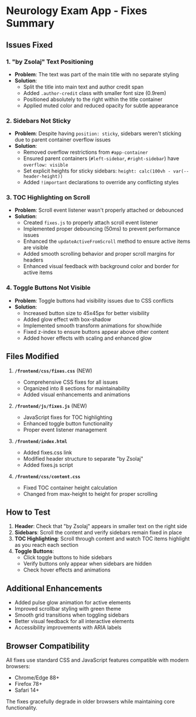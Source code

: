 # Neurology Exam App - Fixes Summary

## Issues Fixed

### 1. **"by Zsolaj" Text Positioning**
- **Problem**: The text was part of the main title with no separate styling
- **Solution**: 
  - Split the title into main text and author credit span
  - Added `.author-credit` class with smaller font size (0.9rem)
  - Positioned absolutely to the right within the title container
  - Applied muted color and reduced opacity for subtle appearance

### 2. **Sidebars Not Sticky**
- **Problem**: Despite having `position: sticky`, sidebars weren't sticking due to parent container overflow issues
- **Solution**:
  - Removed overflow restrictions from `#app-container`
  - Ensured parent containers (`#left-sidebar`, `#right-sidebar`) have `overflow: visible`
  - Set explicit heights for sticky sidebars: `height: calc(100vh - var(--header-height))`
  - Added `!important` declarations to override any conflicting styles

### 3. **TOC Highlighting on Scroll**
- **Problem**: Scroll event listener wasn't properly attached or debounced
- **Solution**:
  - Created `fixes.js` to properly attach scroll event listener
  - Implemented proper debouncing (50ms) to prevent performance issues
  - Enhanced the `updateActiveFromScroll` method to ensure active items are visible
  - Added smooth scrolling behavior and proper scroll margins for headers
  - Enhanced visual feedback with background color and border for active items

### 4. **Toggle Buttons Not Visible**
- **Problem**: Toggle buttons had visibility issues due to CSS conflicts
- **Solution**:
  - Increased button size to 45x45px for better visibility
  - Added glow effect with box-shadow
  - Implemented smooth transform animations for show/hide
  - Fixed z-index to ensure buttons appear above other content
  - Added hover effects with scaling and enhanced glow

## Files Modified

1. **`/frontend/css/fixes.css`** (NEW)
   - Comprehensive CSS fixes for all issues
   - Organized into 8 sections for maintainability
   - Added visual enhancements and animations

2. **`/frontend/js/fixes.js`** (NEW)
   - JavaScript fixes for TOC highlighting
   - Enhanced toggle button functionality
   - Proper event listener management

3. **`/frontend/index.html`**
   - Added fixes.css link
   - Modified header structure to separate "by Zsolaj"
   - Added fixes.js script

4. **`/frontend/css/content.css`**
   - Fixed TOC container height calculation
   - Changed from max-height to height for proper scrolling

## How to Test

1. **Header**: Check that "by Zsolaj" appears in smaller text on the right side
2. **Sidebars**: Scroll the content and verify sidebars remain fixed in place
3. **TOC Highlighting**: Scroll through content and watch TOC items highlight as you reach each section
4. **Toggle Buttons**: 
   - Click toggle buttons to hide sidebars
   - Verify buttons only appear when sidebars are hidden
   - Check hover effects and animations

## Additional Enhancements

- Added pulse glow animation for active elements
- Improved scrollbar styling with green theme
- Smooth grid transitions when toggling sidebars
- Better visual feedback for all interactive elements
- Accessibility improvements with ARIA labels

## Browser Compatibility

All fixes use standard CSS and JavaScript features compatible with modern browsers:
- Chrome/Edge 88+
- Firefox 78+
- Safari 14+

The fixes gracefully degrade in older browsers while maintaining core functionality.